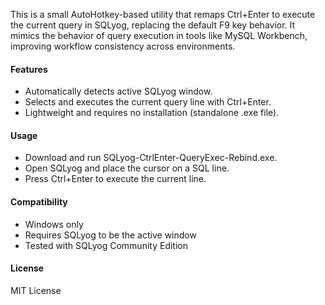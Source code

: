This is a small AutoHotkey-based utility that remaps Ctrl+Enter to execute the current query in SQLyog, replacing the default F9 key behavior. It mimics the behavior of query execution in tools like MySQL Workbench, improving workflow consistency across environments.

#### Features
- Automatically detects active SQLyog window.
- Selects and executes the current query line with Ctrl+Enter.
- Lightweight and requires no installation (standalone .exe file).

#### Usage
- Download and run SQLyog-CtrlEnter-QueryExec-Rebind.exe.
- Open SQLyog and place the cursor on a SQL line.
- Press Ctrl+Enter to execute the current line.

#### Compatibility
- Windows only
- Requires SQLyog to be the active window
- Tested with SQLyog Community Edition

#### License
MIT License
